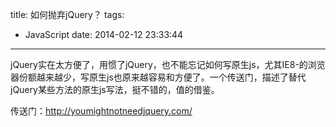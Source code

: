 title: 如何抛弃jQuery？
tags:
  - JavaScript
date: 2014-02-12 23:33:44
---

jQuery实在太方便了，用惯了jQuery，也不能忘记如何写原生js，尤其IE8-的浏览器份额越来越少，写原生js也原来越容易和方便了。一个传送门，描述了替代jQuery某些方法的原生js写法，挺不错的，值的借鉴。

传送门：http://youmightnotneedjquery.com/
